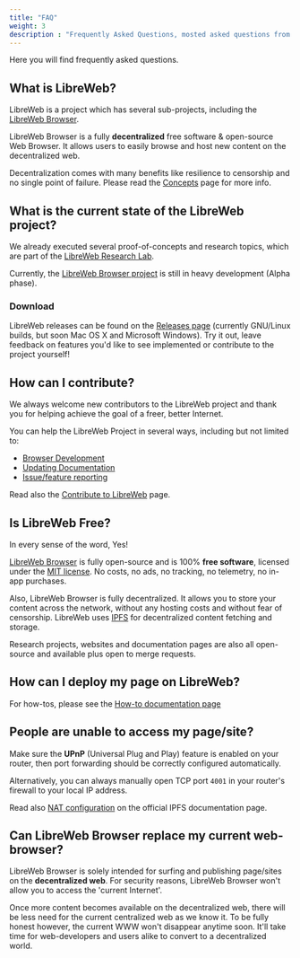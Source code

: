 ```yaml
---
title: "FAQ"
weight: 3
description : "Frequently Asked Questions, mosted asked questions from the community"
---
```


Here you will find frequently asked questions.

## What is LibreWeb?

LibreWeb is a project which has several sub-projects, including the [LibreWeb Browser](https://gitlab.melroy.org/libreweb/browser).

LibreWeb Browser is a fully **decentralized** free software & open-source Web Browser. It allows users to easily browse and host new content on the decentralized web.

Decentralization comes with many benefits like resilience to censorship and no single point of failure. Please read the [Concepts](/concepts) page for more info.

## What is the current state of the LibreWeb project?

We already executed several proof-of-concepts and research topics, which are part of the [LibreWeb Research Lab](https://gitlab.melroy.org/libreweb/research_lab).

Currently, the [LibreWeb Browser project](https://gitlab.melroy.org/libreweb/browser) is still in heavy development (Alpha phase).  

### Download

LibreWeb releases can be found on the [Releases page](https://gitlab.melroy.org/libreweb/browser/-/releases) (currently GNU/Linux builds, but soon Mac OS X and Microsoft Windows). Try it out, leave feedback on features you'd like to see implemented or contribute to the project yourself!

## How can I contribute?

We always welcome new contributors to the LibreWeb project and thank you for helping achieve the goal of a freer, better Internet.

You can help the LibreWeb Project in several ways, including but not limited to:

* [Browser Development](https://gitlab.melroy.org/libreweb/browser)
* [Updating Documentation](https://gitlab.melroy.org/libreweb/docs-website)
* [Issue/feature reporting](https://gitlab.melroy.org/libreweb/browser/-/issues)

Read also the [Contribute to LibreWeb](/project/contribute) page.

## Is LibreWeb Free?

In every sense of the word, Yes! 

[LibreWeb Browser](https://gitlab.melroy.org/libreweb/browser) is fully open-source and is 100% **free software**, licensed under the [MIT license](https://gitlab.melroy.org/libreweb/browser/-/blob/master/LICENSE). No costs, no ads, no tracking, no telemetry, no in-app purchases.

Also, LibreWeb Browser is fully decentralized. It allows you to store your content across the network, without any hosting costs and without fear of censorship. LibreWeb uses [IPFS](https://ipfs.io/) for decentralized content fetching and storage.

Research projects, websites and documentation pages are also all open-source and available plus open to merge requests.

## How can I deploy my page on LibreWeb?

For how-tos, please see the [How-to documentation page](/how-tos/#how-to-deploy-my-siteblog)

## People are unable to access my page/site?

Make sure the **UPnP** (Universal Plug and Play) feature is enabled on your router, then port forwarding should be correctly configured automatically.

Alternatively, you can always manually open TCP port `4001` in your router's firewall to your local IP address.

Read also [NAT configuration](https://docs.ipfs.io/how-to/nat-configuration/) on the official IPFS documentation page.

## Can LibreWeb Browser replace my current web-browser?

LibreWeb Browser is solely intended for surfing and publishing page/sites on the **decentralized web**. For security reasons, LibreWeb Browser won't allow you to access the 'current Internet'.

Once more content becomes available on the decentralized web, there will be less need for the current centralized web as we know it. To be fully honest however, the current WWW won't disappear anytime soon. It'll take time for web-developers and users alike to convert to a decentralized world.